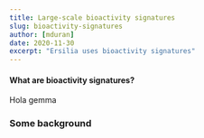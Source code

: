 ```yaml
---
title: Large-scale bioactivity signatures
slug: bioactivity-signatures
author: [mduran]
date: 2020-11-30
excerpt: "Ersilia uses bioactivity signatures"
---
```


#### What are bioactivity signatures?

Hola gemma

### Some background
